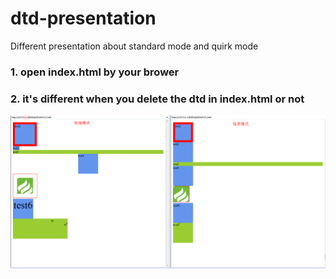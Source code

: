 # dtd-presentation
Different presentation about standard mode and quirk mode

### 1. open index.html by your brower
### 2. it's different when you delete the dtd in index.html or not 
![avatar](https://github.com/evilrescuer/dtd-presentation/blob/master/dtd-presentation.png)

